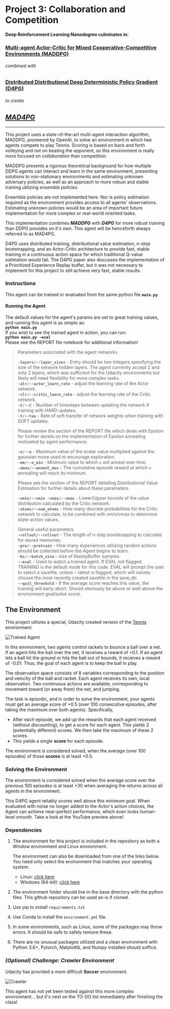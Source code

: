 [//]: # (Image References)

[image1]: https://user-images.githubusercontent.com/10624937/42135623-e770e354-7d12-11e8-998d-29fc74429ca2.gif "Trained Agent"
[image2]: https://user-images.githubusercontent.com/10624937/42135622-e55fb586-7d12-11e8-8a54-3c31da15a90a.gif "Soccer"

# **Project 3: Collaboration and Competition**

#### Deep Reinforcement Learning Nanodegree culminates in:
### **[Multi-agent Actor-Critic for Mixed Cooperative-Competitive Environments (MADDPG)](https://arxiv.org/abs/1706.02275)**
###### _combined with_
### **[Distributed Distributional Deep Deterministic Policy Gradient (D4PG)](https://arxiv.org/pdf/1804.08617.pdf)**
###### _to create_
## <u>_**MAD4PG**_</u>
---

This project uses a state-of-the-art multi-agent interaction algorithm, MADDPG, pioneered by OpenAI, to solve an environment in which two agents compete to play Tennis. Scoring is based on back and forth volleying and not on beating the opponent, so this environment is really more focused on _collaboration_ than competition.

MADDPG presents a rigorous theoretical background for how multiple DDPG agents can interact and learn in the same environment, presenting solutions to non-stationary environments and estimating unknown adversary policies, as well as an approach to more robust and stable training utilizing _ensemble policies_.

Ensemble policies are not implemented here. Nor is policy estimation required as the environment provides access to all agents' observations. Estimating unknown policies would be an area of important future implementation for more complex or real-world oriented tasks.

This implementation combines _**MADDPG**_ with _**D4PG**_ for more robust training than DDPG provides on it's own. This agent will be henceforth always referred to as MAD4PG.

D4PG uses distributed training, distributional value estimation, n-step bootstrapping, and an Actor-Critic architecture to provide fast, stable training in a continuous action space for which traditional Q-value estimation would fail. The D4PG paper also discusses the implementation of a Prioritized Experience Replay buffer, but it was not necessary to implement for this project to still achieve very fast, stable results.

### **Instructions**

This agent can be trained or evaluated from the same python file **`main.py`**.

#### Running the Agent
The default values for the agent's params are set to great training values, and running this agent is as simple as:  
**`python main.py`**  
If you wish to see the trained agent in action, you can run:  
**`python main.py -eval`**  
Please see the REPORT file notebook for additional information!

> Parameters associated with the agent networks
>
> **`-layers/--layer_sizes`** - Entry should be two integers specifying the size of the network hidden layers. The agent currently accept 2 and only 2 layers, which was sufficient for the Udacity environments but likely will need flexibility for more complex tasks.  
> **`-alr/--actor_learn_rate`** - adjust the learning rate of the Actor network.  
> **`-clr/--critic_learn_rate`** - adjust the learning rate of the Critic network.  
> **`-C/--C`** - Number of timesteps between updating the network if training with HARD updates.  
> **`-t/--tau`** - Rate of soft transfer of network weights when training with SOFT updates.  

> Please review the section of the REPORT file which deals with Epsilon for further details on the implementation of Epsilon annealing motivated by agent performance.  
>
> **`-e/--e`** - Maximum value of the scalar value multiplied against the gaussian noise used to encourage exploration.  
> **`-em/--e_min`** - Minimum value to which `e` will anneal over time.  
> **`-amax/--anneal_max`** - The cumulative episode reward at which `e` annealing will reach its minimum.

> Please see the section of the REPORT detailing Distributional Value Estimation for further details about these parameters.
>
> **`-vmin/--vmin -vmax/--vmax`** - Lower/Upper bounds of the value distribution calculated by the Critic network.  
> **`-atoms/--num_atoms`** - How many discrete probabilities for the Critic network to calculate, to be combined with vmin/vmax to determine state-action values.  

> General useful parameters  
> **`-rollout/--rollout`** - The length of n-step bootstrapping to calculate for stored memories.  
> **`-pre/--pretrain`** - How many experiences utilizing random actions should be collected before the Agent begins to learn.  
> **`-bs/--batch_size`** - size of ReplayBuffer samples.  
> **`--eval`** - Used to watch a trained agent. If EVAL not flagged, TRAINING is the default mode for this code. EVAL will prompt the user to select a savefile, unless --latest is flagged, which will naively choose the most recently created savefile in the save_dir.  
> **`--quit_threshold`** - If the average score reaches this value, the training will early-abort. Should obviously be above or well-above the environment goal/solve score.


## **The Environment**


This project utilizes a special, Udacity created version of the [Tennis](https://github.com/Unity-Technologies/ml-agents/blob/master/docs/Learning-Environment-Examples.md#tennis) environment.

![Trained Agent][image1]

In this environment, two agents control rackets to bounce a ball over a net. If an agent hits the ball over the net, it receives a reward of +0.1.  If an agent lets a ball hit the ground or hits the ball out of bounds, it receives a reward of -0.01.  Thus, the goal of each agent is to keep the ball in play.

The observation space consists of 8 variables corresponding to the position and velocity of the ball and racket. Each agent receives its own, local observation.  Two continuous actions are available, corresponding to movement toward (or away from) the net, and jumping.

The task is episodic, and in order to solve the environment, your agents must get an average score of +0.5 (over 100 consecutive episodes, after taking the maximum over both agents). Specifically,

- After each episode, we add up the rewards that each agent received (without discounting), to get a score for each agent. This yields 2 (potentially different) scores. We then take the maximum of these 2 scores.
- This yields a single **score** for each episode.

The environment is considered solved, when the average (over 100 episodes) of those **scores** is at least +0.5.


### Solving the Environment

The environment is considered solved when the average score over the previous 100 episodes is at least +30 when averaging the returns across all agents in the environment.

This D4PG agent reliably scores well above this minimum goal. When evaluated with noise no longer added to the Actor's action choices, the Agent can achieve near-perfect performance, which even looks human-level smooth. Take a look at the YouTube preview above!

### **Dependencies**

1. The environment for this project is included in the repository as both a Window environment and Linux environment.

    The environment can also be downloaded from one of the links below.  You need only select the environment that matches your operating system:
    - Linux: [click here](https://s3-us-west-1.amazonaws.com/udacity-drlnd/P3/Tennis/Tennis_Linux.zip)
    - Windows (64-bit): [click here](https://s3-us-west-1.amazonaws.com/udacity-drlnd/P3/Tennis/Tennis_Windows_x86_64.zip)

2. The environment folder should live in the base directory with the python files. This github repository can be used as-is if cloned.  

3. Use pip to install `requirements.txt`

4. Use Conda to install the `environment.yml` file.

5. In some environments, such as Linux, some of the packages may throw errors. It should be safe to safely remove these.

6. There are no unusual packages utilized and a clean environment with Python 3.6+, Pytorch, Matplotlib, and Numpy installed should suffice.


### _(Optional) Challenge: Crawler Environment_

Udacity has provided a more difficult **Soccer** environment.

![Crawler][image2]

This agent has not yet been tested against this more complex environment... but it's next on the TO-DO list immediately after finishing the class!
